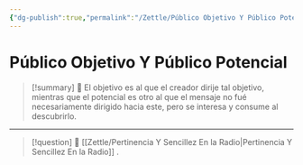```yaml
---
{"dg-publish":true,"permalink":"/Zettle/Público Objetivo Y Público Potencial/","title":"Público objetivo y público potencial","tags":["ZeType/Idea"],"created":"2023-10-02T14:35:42.050-05:00","updated":"2023-10-02T14:38:30.529-05:00"}
---
```



# Público Objetivo Y Público Potencial

> [!summary] 🧠
> El objetivo es al que el creador dirije tal objetivo, mientras que el potencial es otro al que el mensaje no fué necesariamente dirigido hacia este, pero se interesa y consume al descubrirlo. 

- - - 
> [!question] 🔗
> [[Zettle/Pertinencia Y Sencillez En la Radio\|Pertinencia Y Sencillez En la Radio]]
> .
